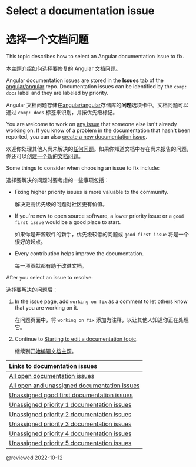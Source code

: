 # Select a documentation issue

# 选择一个文档问题

This topic describes how to select an Angular documentation issue to fix.

本主题介绍如何选择要修复的 Angular 文档问题。

Angular documentation issues are stored in the **Issues** tab of the [angular/angular](https://github.com/angular/angular) repo.
Documentation issues can be identified by the `comp: docs` label and they are labeled by priority.

Angular 文档问题存储在[angular/angular](https://github.com/angular/angular)存储库的**问题**选项卡中。文档问题可以通过 `comp: docs` 标签来识别，并按优先级标记。

You are welcome to work on [any issue](#links-to-documentation-issues) that someone else isn't already working on.
If you know of a problem in the documentation that hasn't been reported, you can also [create a new documentation issue](https://github.com/angular/angular/issues/new?assignees=&labels=&template=3-docs-bug.yaml).

欢迎你处理其他人尚未解决的[任何问题](#links-to-documentation-issues)。如果你知道文档中存在尚未报告的问题，你还可以[创建一个新的文档问题](https://github.com/angular/angular/issues/new?assignees=&labels=&template=3-docs-bug.yaml)。

Some things to consider when choosing an issue to fix include:

选择要解决的问题时要考虑的一些事项包括：

* Fixing higher priority issues is more valuable to the community.

  解决更高优先级的问题对社区更有价值。

* If you're new to open source software, a lower priority issue or a `good first issue` would be a good place to start.

  如果你是开源软件的新手，优先级较低的问题或 `good first issue` 将是一个很好的起点。

* Every contribution helps improve the documentation.

  每一项贡献都有助于改进文档。

After you select an issue to resolve:

选择要解决的问题后：

1. In the issue page, add `working on fix` as a comment to let others know that you are working on it.

   在问题页面中，将 `working on fix` 添加为注释，以让其他人知道你正在处理它。

1. Continue to [Starting to edit a documentation topic](guide/doc-update-start).

   继续到[开始编辑文档主题](guide/doc-update-start)。

<a id="links-to-documentation-issues"/>

| Links to documentation issues                                                                                                                                                                                           |
|:---                           |
| [All open documentation issues](https://github.com/angular/angular/issues?q=is%3Aissue+is%3Aopen+label%3A%22comp%3A+docs%22)                                  |
| [All open and unassigned documentation issues](https://github.com/angular/angular/issues?q=is%3Aissue+is%3Aopen+label%3A%22comp%3A+docs%22+no%3Aassignee+-label%3A"state%3A+has+PR")                                  |
| [Unassigned good first documentation issues](https://github.com/angular/angular/issues?q=is%3Aissue+is%3Aopen+label%3A%22comp%3A+docs%22+label%3A%22good+first+issue%22+no%3Aassignee+-label%3A"state%3A+has+PR") |
| [Unassigned priority 1 documentation issues](https://github.com/angular/angular/issues?q=is%3Aissue+is%3Aopen+label%3A%22comp%3A+docs%22+label%3Ap1+no%3Aassignee+-label%3A"state%3A+has+PR")                     |
| [Unassigned priority 2 documentation issues](https://github.com/angular/angular/issues?q=is%3Aissue+is%3Aopen+label%3A%22comp%3A+docs%22+label%3Ap2+no%3Aassignee+-label%3A"state%3A+has+PR")                     |
| [Unassigned priority 3 documentation issues](https://github.com/angular/angular/issues?q=is%3Aissue+is%3Aopen+label%3A%22comp%3A+docs%22+label%3Ap3+no%3Aassignee+-label%3A"state%3A+has+PR")                     |
| [Unassigned priority 4 documentation issues](https://github.com/angular/angular/issues?q=is%3Aissue+is%3Aopen+label%3A%22comp%3A+docs%22+label%3Ap4+no%3Aassignee+-label%3A"state%3A+has+PR")                     |
| [Unassigned priority 5 documentation issues](https://github.com/angular/angular/issues?q=is%3Aissue+is%3Aopen+label%3A%22comp%3A+docs%22+label%3Ap5+no%3Aassignee+-label%3A"state%3A+has+PR")                     |

<!-- links -->

<!-- external links -->

<!-- end links -->

@reviewed 2022-10-12
